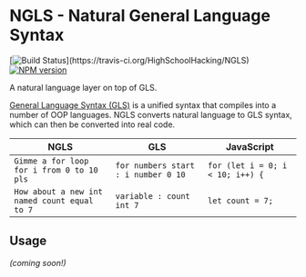 # NGLS - Natural General Language Syntax

[![Build Status](https://travis-ci.org/HighSchoolHacking/NGLS.svg?)](https://travis-ci.org/HighSchoolHacking/NGLS)
[![NPM version](https://badge.fury.io/js/ngls.svg)](http://badge.fury.io/js/ngls)

A natural language layer on top of GLS.

[General Language Syntax (GLS)](https://github.com/highschoolhacking/gls) is a unified syntax that compiles into a number of OOP languages.
NGLS converts natural language to GLS syntax, which can then be converted into real code.

<table>
    <thead>
        <th>NGLS</th>
        <th>GLS</th>
        <th>JavaScript</th>
    </thead>
    <tbody>
        <tr>
            <td><code>Gimme a for loop for i from 0 to 10 pls</code></td>
            <td><code>for numbers start : i number 0 10</code></td>
            <td><code>for (let i = 0; i < 10; i++) {</code></td>
        </tr>
        <tr>
            <td><code>How about a new int named count equal to 7</code></td>
            <td><code>variable : count int 7</code></td>
            <td><code>let count = 7;</code></td>
        </tr>
    </tbody>
</table>


## Usage

*(coming soon!)*


